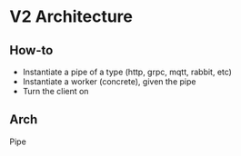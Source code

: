 V2 Architecture
====

How-to
----

- Instantiate a pipe of a type (http, grpc, mqtt, rabbit, etc)
- Instantiate a worker (concrete), given the pipe
- Turn the client on


Arch
----

Pipe